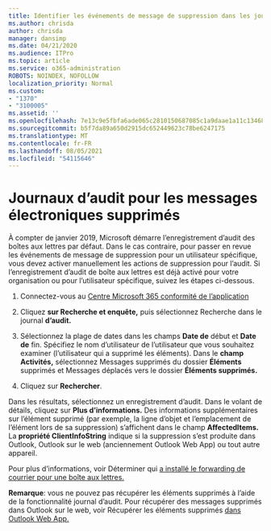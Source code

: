 ```yaml
---
title: Identifier les événements de message de suppression dans les journaux d’audit
ms.author: chrisda
author: chrisda
manager: dansimp
ms.date: 04/21/2020
ms.audience: ITPro
ms.topic: article
ms.service: o365-administration
ROBOTS: NOINDEX, NOFOLLOW
localization_priority: Normal
ms.custom:
- "1370"
- "3100005"
ms.assetid: ''
ms.openlocfilehash: 7e13c9e5fbfa6ade065c2810150687085c1a9daae1a11c134688ec9a83ad37d9
ms.sourcegitcommit: b5f7da89a650d2915dc652449623c78be6247175
ms.translationtype: MT
ms.contentlocale: fr-FR
ms.lasthandoff: 08/05/2021
ms.locfileid: "54115646"
---
```

# <a name="audit-logs-for-deleted-email-messages"></a>Journaux d’audit pour les messages électroniques supprimés

À compter de janvier 2019, Microsoft démarre l’enregistrement d’audit des boîtes aux lettres par défaut. Dans le cas contraire, pour passer en revue les événements de message de suppression pour un utilisateur spécifique, vous devez activer manuellement les actions de suppression pour l’audit. Si l’enregistrement d’audit de boîte aux lettres est déjà activé pour votre organisation ou pour l’utilisateur spécifique, suivez les étapes ci-dessous.

1. Connectez-vous au [Centre Microsoft 365 conformité de l’application](https://protection.office.com/)

2. Cliquez **sur Recherche et enquête,** puis sélectionnez Recherche dans le journal **d’audit.**

3. Sélectionnez la plage de dates dans les champs **Date de** début et **Date de** fin. Spécifiez le nom d’utilisateur de l’utilisateur que vous souhaitez examiner (l’utilisateur qui a supprimé les éléments). Dans le **champ Activités,** sélectionnez Messages supprimés du dossier **Éléments** supprimés et Messages déplacés vers le dossier **Éléments supprimés.**

4. Cliquez sur **Rechercher**.

Dans les résultats, sélectionnez un enregistrement d’audit. Dans le volant de détails, cliquez sur **Plus d’informations.** Des informations supplémentaires sur l’élément supprimé (par exemple, la ligne d’objet et l’emplacement de l’élément lors de sa suppression) s’affichent dans le champ **AffectedItems.** La **propriété ClientInfoString** indique si la suppression s’est produite dans Outlook, Outlook sur le web (anciennement Outlook Web App) ou tout autre appareil.

Pour plus d’informations, voir Déterminer qui [a installé le forwarding de courrier pour une boîte aux lettres.](/microsoft-365/compliance/auditing-troubleshooting-scenarios#determine-if-a-user-deleted-email-items)

**Remarque**: vous ne pouvez pas récupérer les éléments supprimés à l’aide de la fonctionnalité journal d’audit. Pour récupérer des messages supprimés dans Outlook sur le web, voir Récupérer les éléments supprimés [dans Outlook Web App.](https://support.office.com/article/C3D8FC15-EEEF-4F1C-81DF-E27964B7EDD4)
